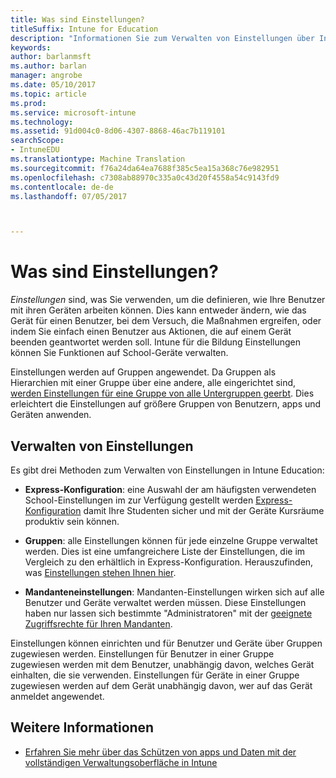 ```yaml
---
title: Was sind Einstellungen?
titleSuffix: Intune for Education
description: "Informationen Sie zum Verwalten von Einstellungen über Intune für Education-Richtlinien."
keywords: 
author: barlanmsft
ms.author: barlan
manager: angrobe
ms.date: 05/10/2017
ms.topic: article
ms.prod: 
ms.service: microsoft-intune
ms.technology: 
ms.assetid: 91d004c0-8d06-4307-8868-46ac7b119101
searchScope:
- IntuneEDU
ms.translationtype: Machine Translation
ms.sourcegitcommit: f76a24da64ea7688f385c5ea15a368c76e982951
ms.openlocfilehash: c7308ab88970c335a0c43d20f4558a54c9143fd9
ms.contentlocale: de-de
ms.lasthandoff: 07/05/2017



---
```


# <a name="what-are-settings"></a>Was sind Einstellungen?

_Einstellungen_ sind, was Sie verwenden, um die definieren, wie Ihre Benutzer mit ihren Geräten arbeiten können. Dies kann entweder ändern, wie das Gerät für einen Benutzer, bei dem Versuch, die Maßnahmen ergreifen, oder indem Sie einfach einen Benutzer aus Aktionen, die auf einem Gerät beenden geantwortet werden soll. Intune für die Bildung Einstellungen können Sie Funktionen auf School-Geräte verwalten.

Einstellungen werden auf Gruppen angewendet. Da Gruppen als Hierarchien mit einer Gruppe über eine andere, alle eingerichtet sind, [werden Einstellungen für eine Gruppe von alle Untergruppen geerbt](settings-inheritance.md). Dies erleichtert die Einstellungen auf größere Gruppen von Benutzern, apps und Geräten anwenden.

## <a name="manage-settings"></a>Verwalten von Einstellungen

Es gibt drei Methoden zum Verwalten von Einstellungen in Intune Education:

* __Express-Konfiguration__: eine Auswahl der am häufigsten verwendeten School-Einstellungen im zur Verfügung gestellt werden [Express-Konfiguration](how-do-i-manage-settings.md#manage-settings-with-express-configuration) damit Ihre Studenten sicher und mit der Geräte Kursräume produktiv sein können.

* __Gruppen__: alle Einstellungen können für jede einzelne Gruppe verwaltet werden. Dies ist eine umfangreichere Liste der Einstellungen, die im Vergleich zu den erhältlich in Express-Konfiguration. Herauszufinden, was [Einstellungen stehen Ihnen hier](available-settings.md).

* __Mandanteneinstellungen__: Mandanten-Einstellungen wirken sich auf alle Benutzer und Geräte verwaltet werden müssen. Diese Einstellungen haben nur lassen sich bestimmte "Administratoren" mit der [geeignete Zugriffsrechte für Ihren Mandanten](what-are-tenants.md).

Einstellungen können einrichten und für Benutzer und Geräte über Gruppen zugewiesen werden. Einstellungen für Benutzer in einer Gruppe zugewiesen werden mit dem Benutzer, unabhängig davon, welches Gerät einhalten, die sie verwenden. Einstellungen für Geräte in einer Gruppe zugewiesen werden auf dem Gerät unabhängig davon, wer auf das Gerät anmeldet angewendet.

## <a name="find-out-more"></a>Weitere Informationen

- [Erfahren Sie mehr über das Schützen von apps und Daten mit der vollständigen Verwaltungsoberfläche in Intune](https://docs.microsoft.com/intune/deploy-use/protect-apps-and-data-with-microsoft-intune)


